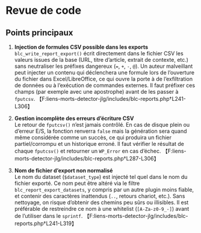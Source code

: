 # Revue de code

## Points principaux

1. **Injection de formules CSV possible dans les exports**  
   `blc_write_report_export()` écrit directement dans le fichier CSV les valeurs issues de la base (URL, titre d’article, extrait de contexte, etc.) sans neutraliser les préfixes dangereux (`=`, `+`, `-`, `@`). Un auteur malveillant peut injecter un contenu qui déclenchera une formule lors de l’ouverture du fichier dans Excel/LibreOffice, ce qui ouvre la porte à de l’exfiltration de données ou à l’exécution de commandes externes. Il faut préfixer ces champs (par exemple avec une apostrophe) avant de les passer à `fputcsv`. 【F:liens-morts-detector-jlg/includes/blc-reports.php†L241-L306】

2. **Gestion incomplète des erreurs d’écriture CSV**  
   Le retour de `fputcsv()` n’est jamais contrôlé. En cas de disque plein ou d’erreur E/S, la fonction renverra `false` mais la génération sera quand même considérée comme un succès, ce qui produira un fichier partiel/corrompu et un historique erroné. Il faut vérifier le résultat de chaque `fputcsv()` et retourner un `WP_Error` en cas d’échec. 【F:liens-morts-detector-jlg/includes/blc-reports.php†L287-L306】

3. **Nom de fichier d’export non normalisé**  
   Le nom du dataset (`$dataset_type`) est injecté tel quel dans le nom du fichier exporté. Ce nom peut être altéré via le filtre `blc_report_export_datasets`, y compris par un autre plugin moins fiable, et contenir des caractères inattendus (`..`, retours chariot, etc.). Sans nettoyage, on risque d’obtenir des chemins peu sûrs ou illisibles. Il est préférable de restreindre ce nom à une whitelist (`[A-Za-z0-9_-]`) avant de l’utiliser dans le `sprintf`. 【F:liens-morts-detector-jlg/includes/blc-reports.php†L241-L319】

